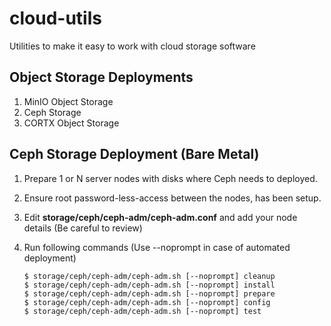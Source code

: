 # cloud-utils
Utilities to make it easy to work with cloud storage software 

## Object Storage Deployments
1. MinIO Object Storage
2. Ceph Storage
3. CORTX Object Storage

## Ceph Storage Deployment (Bare Metal)
1. Prepare 1 or N server nodes with disks where Ceph needs to deployed. 

2. Ensure root password-less-access between the nodes, has been setup.
 
3. Edit **storage/ceph/ceph-adm/ceph-adm.conf** and add your node details (Be careful to review)

4. Run following commands (Use --noprompt in case of automated deployment) 

   ```
   $ storage/ceph/ceph-adm/ceph-adm.sh [--noprompt] cleanup  
   $ storage/ceph/ceph-adm/ceph-adm.sh [--noprompt] install
   $ storage/ceph/ceph-adm/ceph-adm.sh [--noprompt] prepare
   $ storage/ceph/ceph-adm/ceph-adm.sh [--noprompt] config
   $ storage/ceph/ceph-adm/ceph-adm.sh [--noprompt] test
   ```
